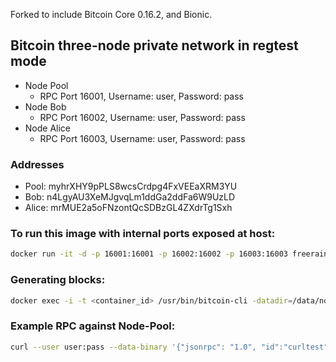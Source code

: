 Forked to include Bitcoin Core 0.16.2, and Bionic.

## Bitcoin three-node private network in regtest mode

- Node Pool
  - RPC Port 16001, Username: user, Password: pass
- Node Bob
  - RPC Port 16002, Username: user, Password: pass
- Node Alice
  - RPC Port 16003, Username: user, Password: pass

### Addresses

- Pool:  myhrXHY9pPLS8wcsCrdpg4FxVEEaXRM3YU
- Bob:   n4LgyAU3XeMJgvqLm1ddGa2ddFa6W9UzLD
- Alice: mrMUE2a5oFNzontQcSDBzGL4ZXdrTg1Sxh

### To run this image with internal ports exposed at host:

```bash
docker run -it -d -p 16001:16001 -p 16002:16002 -p 16003:16003 freerainboxbox/bitcoin-private-testnet
```

### Generating blocks:

```bash
docker exec -i -t <container_id> /usr/bin/bitcoin-cli -datadir=/data/node-pool generate 1
```

### Example RPC against Node-Pool:

```bash
curl --user user:pass --data-binary '{"jsonrpc": "1.0", "id":"curltest", "method": "getinfo", "params": [] }' -H 'content-type: application/json;' http://127.0.0.1:16001/
```
